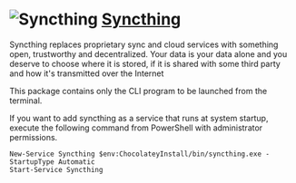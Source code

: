# ![Syncthing](https://cdn.rawgit.com/pauby/ChocoPackages/9ffd3adf/icons/syncthing.png "Syncthing Logo") [Syncthing](https://chocolatey.org/packages/syncthing)

Syncthing replaces proprietary sync and cloud services with something open, trustworthy and decentralized. Your data is your data alone and you deserve to choose where it is stored, if it is shared with some third party and how it's transmitted over the Internet

This package contains only the CLI program to be launched from the terminal.

If you want to add syncthing as a service that runs at system startup, execute the following command from PowerShell with administrator permissions.

```
New-Service Syncthing $env:ChocolateyInstall/bin/syncthing.exe -StartupType Automatic
Start-Service Syncthing
```